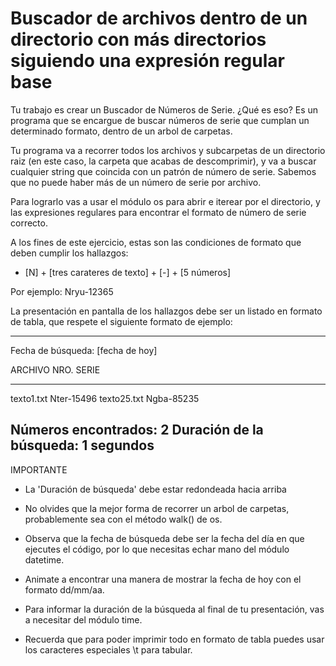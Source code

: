 <h1>Buscador de archivos dentro de un directorio con más directorios siguiendo una expresión regular base</h1>
<p>
Tu trabajo es crear un Buscador de Números de Serie. ¿Qué es eso? Es un programa que se encargue de buscar números de serie que cumplan un determinado formato, dentro de un arbol de carpetas.

Tu programa va a recorrer todos los archivos y subcarpetas de un directorio raiz (en este caso, la carpeta que acabas de descomprimir), y va a buscar cualquier string que coincida con un patrón de número de serie. Sabemos que no puede haber más de un número de serie por archivo.

Para lograrlo vas a usar el módulo os para abrir e iterear por el directorio, y las expresiones regulares para encontrar el formato de número de serie correcto.

A los fines de este ejercicio, estas son las condiciones de formato que deben cumplir los hallazgos:
- [N] + [tres carateres de texto] + [-] + [5 números]

Por ejemplo: Nryu-12365

La presentación en pantalla de los hallazgos debe ser un listado en formato de tabla, que respete el siguiente formato de ejemplo:

----------------------------------------------------
Fecha de búsqueda: [fecha de hoy]

ARCHIVO		NRO. SERIE
-------		----------
texto1.txt	Nter-15496
texto25.txt	Ngba-85235

Números encontrados: 2
Duración de la búsqueda: 1 segundos
----------------------------------------------------

IMPORTANTE

* La 'Duración de búsqueda' debe estar redondeada hacia arriba

* No olvides que la mejor forma de recorrer un arbol de carpetas, probablemente sea con el método walk() de os.

* Observa que la fecha de búsqueda debe ser la fecha del día en que ejecutes el código, por lo que necesitas echar mano del módulo datetime.

* Animate a encontrar una manera de mostrar la fecha de hoy con el formato dd/mm/aa.

* Para informar la duración de la búsqueda al final de tu presentación, vas a necesitar del módulo time.

* Recuerda que para poder imprimir todo en formato de tabla puedes usar los caracteres especiales \t para tabular.
</p>
